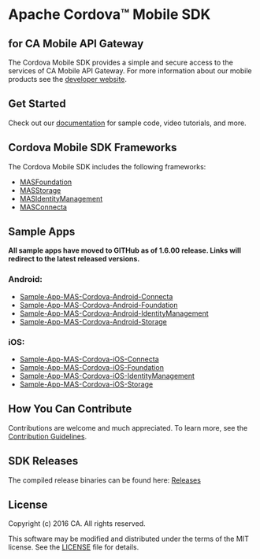# Apache Cordova™ Mobile SDK
## for CA Mobile API Gateway

The Cordova Mobile SDK provides a simple and secure access to the services of CA Mobile API Gateway. For more information about our mobile products see the [developer website](http://www.ca.com/us/developers/mas.html).

## Get Started
Check out our [documentation](https://www.ca.com/us/developers/mas.html) for sample code, video tutorials, and more.  

## Cordova Mobile SDK Frameworks
The Cordova Mobile SDK includes the following frameworks:

* [MASFoundation](https://github.com/CAAPIM/Cordova-MAS-Foundation)
* [MASStorage](https://github.com/CAAPIM/Cordova-MAS-Storage)
* [MASIdentityManagement](https://github.com/CAAPIM/Cordova-MAS-IdentityManagement)
* [MASConnecta](https://github.com/CAAPIM/Cordova-MAS-Connecta)

## Sample Apps
**All sample apps have moved to GITHub as of 1.6.00 release. Links will redirect to the latest released versions.**

### Android:     
- [Sample-App-MAS-Cordova-Android-Connecta](https://github.com/CAAPIM/Sample-App-MAS-Cordova-Android-Connecta)
- [Sample-App-MAS-Cordova-Android-Foundation](https://github.com/CAAPIM/Sample-App-MAS-Cordova-Android-Foundation)
- [Sample-App-MAS-Cordova-Android-IdentityManagement](https://github.com/CAAPIM/Sample-App-MAS-Cordova-Android-IdentityManagement)
- [Sample-App-MAS-Cordova-Android-Storage](https://github.com/CAAPIM/Sample-App-MAS-Cordova-Android-Storage)

### iOS: 
- [Sample-App-MAS-Cordova-iOS-Connecta](https://github.com/CAAPIM/Sample-App-MAS-Cordova-iOS-Connecta)
- [Sample-App-MAS-Cordova-iOS-Foundation](https://github.com/CAAPIM/Sample-App-MAS-Cordova-iOS-Foundation)
- [Sample-App-MAS-Cordova-iOS-IdentityManagement](https://github.com/CAAPIM/Sample-App-MAS-Cordova-iOS-IdentityManagement)
- [Sample-App-MAS-Cordova-iOS-Storage](https://github.com/CAAPIM/Sample-App-MAS-Cordova-iOS-Storage)

## How You Can Contribute
Contributions are welcome and much appreciated. To learn more, see the [Contribution Guidelines](https://github.com/CAAPIM/Cordova-MAS-SDK/blob/develop/CONTRIBUTING.md).

## SDK Releases
The compiled release binaries can be found here: [Releases][Releases]

## License
Copyright (c) 2016 CA. All rights reserved.

This software may be modified and distributed under the terms of the MIT license. See the [LICENSE](https://github.com/CAAPIM/Cordova-MAS-SDK/blob/master/LICENSE) file for details.

[mas.ca.com]: http://mas.ca.com/
[docs]: http://mas.ca.com/docs/
[blog]: http://mas.ca.com/blog/

[MASFoundation]: https://github.com/CAAPIM/Cordova-MAS-Foundation
[MASStorage]: https://github.com/CAAPIM/Cordova-MAS-Storage
[MASConnecta]: https://github.com/CAAPIM/Cordova-MAS-Connecta
[MASIdentityManagement]: https://github.com/CAAPIM/Cordova-MAS-IdentityManagement
[Releases]: https://github.com/CAAPIM/Releases
[contributing]: /CONTRIBUTING.md
[license-link]: /LICENSE
